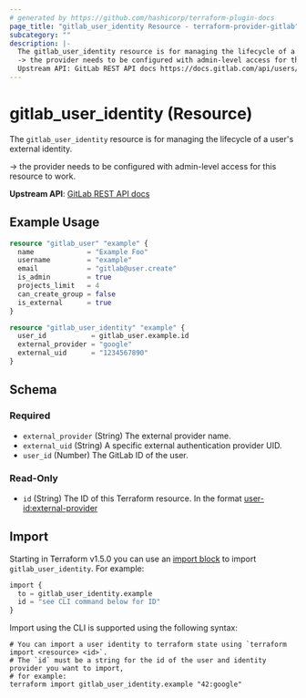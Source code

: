 ```yaml
---
# generated by https://github.com/hashicorp/terraform-plugin-docs
page_title: "gitlab_user_identity Resource - terraform-provider-gitlab"
subcategory: ""
description: |-
  The gitlab_user_identity resource is for managing the lifecycle of a user's external identity.
  -> the provider needs to be configured with admin-level access for this resource to work.
  Upstream API: GitLab REST API docs https://docs.gitlab.com/api/users/
---
```


# gitlab_user_identity (Resource)

The `gitlab_user_identity` resource is for managing the lifecycle of a user's external identity.

-> the provider needs to be configured with admin-level access for this resource to work.

**Upstream API**: [GitLab REST API docs](https://docs.gitlab.com/api/users/)

## Example Usage

```terraform
resource "gitlab_user" "example" {
  name             = "Example Foo"
  username         = "example"
  email            = "gitlab@user.create"
  is_admin         = true
  projects_limit   = 4
  can_create_group = false
  is_external      = true
}

resource "gitlab_user_identity" "example" {
  user_id           = gitlab_user.example.id
  external_provider = "google"
  external_uid      = "1234567890"
}
```

<!-- schema generated by tfplugindocs -->
## Schema

### Required

- `external_provider` (String) The external provider name.
- `external_uid` (String) A specific external authentication provider UID.
- `user_id` (Number) The GitLab ID of the user.

### Read-Only

- `id` (String) The ID of this Terraform resource. In the format <user-id:external-provider>

## Import

Starting in Terraform v1.5.0 you can use an [import block](https://developer.hashicorp.com/terraform/language/import) to import `gitlab_user_identity`. For example:
```terraform
import {
  to = gitlab_user_identity.example
  id = "see CLI command below for ID"
}
```

Import using the CLI is supported using the following syntax:

```shell
# You can import a user identity to terraform state using `terraform import <resource> <id>`.
# The `id` must be a string for the id of the user and identity provider you want to import,
# for example:
terraform import gitlab_user_identity.example "42:google"
```
